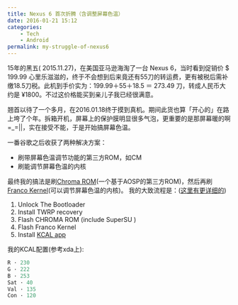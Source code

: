 ```yaml
---
title: Nexus 6 首次折腾（含调整屏幕色温）
date: 2016-01-21 15:12
categories: 
    - Tech
    - Android
permalink: my-struggle-of-nexus6
---
```



15年的黑五( 2015.11.27)，在美国亚马逊海淘了一台 Nexus 6，当时看到促销价 $ 199.99 心里乐滋滋的，终于不会想到后来竟还有55刀的转运费，更有被税后需补缴18.5刀税。此机到手价实为：199.99＋55＋18.5 ＝ 273.49 刀，转成人民币大约是 ¥1800。不过这价格能买到亲儿子我已经很满意。

 翘首以待了一个多月，在2016.01.18终于摸到真机。期间此货也算「开心的」在路上垮了个年。拆箱开机，屏幕上的保护膜明显很多气泡，更重要的是那屏幕暖的啊 =_=||，实在接受不能，于是开始搞屏幕色温。

一番谷歌之后收获了两种解决方案：
- 刷带屏幕色温调节功能的第三方ROM，如CM
- 刷能调节屏幕色温的内核

最终我的搞法是刷[Chroma ROM](http://forum.xda-developers.com/nexus-6/development/rom-chroma-01-11-2015-t3000003)(一个基于AOSP的第三方ROM)，然后再刷[Franco Kernel](http://forum.xda-developers.com/nexus-6/orig-development/kernel-franco-kernel-r1-t2987173)(可以调节屏幕色温的内核)。
我的大致流程是：([这里有更详细的](http://forum.xda-developers.com/nexus-6/general/how-to-nexus-6-one-beginners-guide-t2948481))
1. Unlock The Bootloader
2. Install TWRP recovery
3. Flash CHROMA ROM (include SuperSU )
4. Flash Franco Kernel
5. Install [KCAL app](http://downloads.codefi.re/savoca/kcal)

我的KCAL配置(参考xda上):
```JAVA
R · 230
G · 222
B · 253
Sat · 40
Val · 135
Con · 120
```
